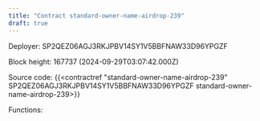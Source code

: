 ```yaml
---
title: "Contract standard-owner-name-airdrop-239"
draft: true
---
```

Deployer: SP2QEZ06AGJ3RKJPBV14SY1V5BBFNAW33D96YPGZF


 



Block height: 167737 (2024-09-29T03:07:42.000Z)

Source code: {{<contractref "standard-owner-name-airdrop-239" SP2QEZ06AGJ3RKJPBV14SY1V5BBFNAW33D96YPGZF standard-owner-name-airdrop-239>}}

Functions:


